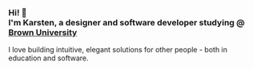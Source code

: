 <h3>Hi! 👋<br>I'm Karsten, a designer and software developer studying @ <a href="www.brown.edu">Brown University</a></h3>
I love building intuitive, elegant solutions for other people - both in education and software.

<!-- Lots of thanks to Steven Ajulu for the template! --> 
<!-- Lots of thanks to Steven Ajulu for the template! --> 
<!-- BLOG-POST-LIST:END -->
